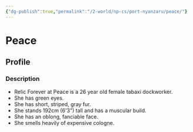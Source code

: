 ```yaml
---
{"dg-publish":true,"permalink":"/2-world/np-cs/port-nyanzaru/peace/"}
---
```






# Peace
## Profile
### Description
- Relic Forever at Peace is a 26 year old female tabaxi dockworker.
- She has green eyes.
- She has short, striped, gray fur.
- She stands 192cm (6'3") tall and has a muscular build.
- She has an oblong, fanciable face.
- She smells heavily of expensive cologne.

```

```

